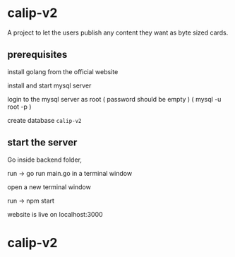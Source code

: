 # calip-v2

A project to let the users publish any content they want as byte sized cards.

prerequisites
-------------
install golang from the official website

install and start mysql server

login to the mysql server as root ( password should be empty )
( mysql -u root -p )

create database `calip-v2`




start the server
----------------

Go inside backend folder,

run -> go run main.go      in a terminal window

open a new terminal window

run -> npm start

website is live on localhost:3000
# calip-v2
